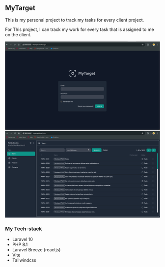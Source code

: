 ## MyTarget
This is my personal project to track my tasks for every client project.
<p>For This project, I can track my work for every task that is assigned to me on the client.</p>

<img src="/public/ss/login.png" alt="login.png">

<img src="/public/ss/task.png" alt="Task.png">

### My Tech-stack
- Laravel 10
- PHP 8.1
- Laravel Breeze (reactjs)
- Vite
- Tailwindcss
